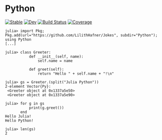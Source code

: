 # Python

[![Stable](https://img.shields.io/badge/docs-stable-blue.svg)](https://LilithHafner.github.io/Python.jl/stable/)
[![Dev](https://img.shields.io/badge/docs-dev-blue.svg)](https://LilithHafner.github.io/Python.jl/dev/)
[![Build Status](https://github.com/LilithHafner/Python.jl/actions/workflows/CI.yml/badge.svg?branch=main)](https://github.com/LilithHafner/Python.jl/actions/workflows/CI.yml?query=branch%3Amain)
[![Coverage](https://codecov.io/gh/LilithHafner/Python.jl/branch/main/graph/badge.svg)](https://codecov.io/gh/LilithHafner/Python.jl)

```
julia> import Pkg; Pkg.add(url="https://github.com/LilithHafner/Jokes", subdir="Python"); using Python
[...]

julia> class Greeter:
           def __init__(self, name):
               self.name = name

           def greet(self):
               return "Hello " + self.name + "!\n"

julia> gs = Greeter.(split("Julia Python"))
2-element Vector{Py}:
 <Greeter object at 0x1337a5e50>
 <Greeter object at 0x1337a5e90>

julia> for g in gs
           print(g.greet())
       end
Hello Julia!
Hello Python!

julia> len(gs)
2
```
